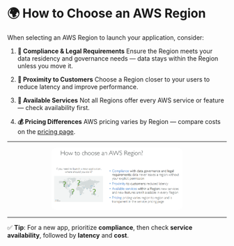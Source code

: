 # 🌍 How to Choose an AWS Region

When selecting an AWS Region to launch your application, consider:

1. **📜 Compliance & Legal Requirements**
   Ensure the Region meets your data residency and governance needs — data stays within the Region unless you move it.

2. **📍 Proximity to Customers**
   Choose a Region closer to your users to reduce latency and improve performance.

3. **🧰 Available Services**
   Not all Regions offer every AWS service or feature — check availability first.

4. **💰 Pricing Differences**
   AWS pricing varies by Region — compare costs on the [pricing page](https://aws.amazon.com/pricing/).

---

<div style="text-align: center;">
    <img src="images/how-to-choose-aws-region.png" alt="how-to-choose-aws-region" style="border-radius: 10px; width: 60%;">
</div>

---

✅ **Tip**: For a new app, prioritize **compliance**, then check **service availability**, followed by **latency** and **cost**.
